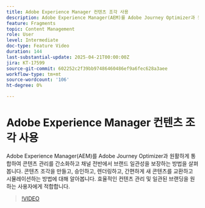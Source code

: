 ```yaml
---
title: Adobe Experience Manager 컨텐츠 조각 사용
description: Adobe Experience Manager(AEM)를 Adobe Journey Optimizer과 원활하게 통합하여 콘텐츠 관리를 간소화하고 채널 전반에서 브랜드 일관성을 보장하는 방법을 살펴봅니다. 콘텐츠 조각을 만들고, 승인하고, 렌더링하고, 간편하게 새 콘텐츠를 교환하고 시뮬레이션하는 방법에 대해 알아봅니다. 효율적인 컨텐츠 관리 및 일관된 브랜딩을 원하는 사용자에게 적합합니다.
feature: Fragments
topic: Content Management
role: User
level: Intermediate
doc-type: Feature Video
duration: 144
last-substantial-update: 2025-04-21T00:00:00Z
jira: KT-17599
source-git-commit: 602252c2f39bb97486460486ef9a6fec628a3aee
workflow-type: tm+mt
source-wordcount: '106'
ht-degree: 0%

---
```



# Adobe Experience Manager 컨텐츠 조각 사용

Adobe Experience Manager(AEM)를 Adobe Journey Optimizer과 원활하게 통합하여 콘텐츠 관리를 간소화하고 채널 전반에서 브랜드 일관성을 보장하는 방법을 살펴봅니다. 콘텐츠 조각을 만들고, 승인하고, 렌더링하고, 간편하게 새 콘텐츠를 교환하고 시뮬레이션하는 방법에 대해 알아봅니다. 효율적인 컨텐츠 관리 및 일관된 브랜딩을 원하는 사용자에게 적합합니다.

>[!VIDEO](https://video.tv.adobe.com/v/3457691/?learn=on&enablevpops)
